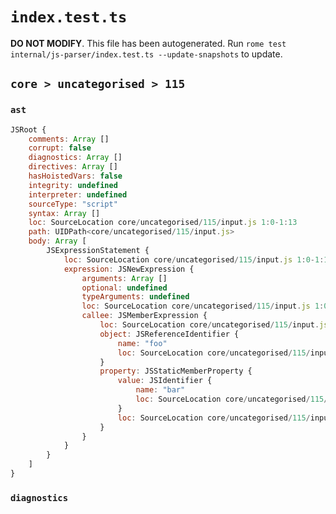 # `index.test.ts`

**DO NOT MODIFY**. This file has been autogenerated. Run `rome test internal/js-parser/index.test.ts --update-snapshots` to update.

## `core > uncategorised > 115`

### `ast`

```javascript
JSRoot {
	comments: Array []
	corrupt: false
	diagnostics: Array []
	directives: Array []
	hasHoistedVars: false
	integrity: undefined
	interpreter: undefined
	sourceType: "script"
	syntax: Array []
	loc: SourceLocation core/uncategorised/115/input.js 1:0-1:13
	path: UIDPath<core/uncategorised/115/input.js>
	body: Array [
		JSExpressionStatement {
			loc: SourceLocation core/uncategorised/115/input.js 1:0-1:13
			expression: JSNewExpression {
				arguments: Array []
				optional: undefined
				typeArguments: undefined
				loc: SourceLocation core/uncategorised/115/input.js 1:0-1:13
				callee: JSMemberExpression {
					loc: SourceLocation core/uncategorised/115/input.js 1:4-1:11
					object: JSReferenceIdentifier {
						name: "foo"
						loc: SourceLocation core/uncategorised/115/input.js 1:4-1:7 (foo)
					}
					property: JSStaticMemberProperty {
						value: JSIdentifier {
							name: "bar"
							loc: SourceLocation core/uncategorised/115/input.js 1:8-1:11 (bar)
						}
						loc: SourceLocation core/uncategorised/115/input.js 1:8-1:11 (bar)
					}
				}
			}
		}
	]
}
```

### `diagnostics`

```

```
